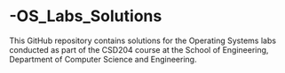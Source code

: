# -OS_Labs_Solutions
This GitHub repository contains solutions for the Operating Systems labs conducted as part of the CSD204 course at the School of Engineering, Department of Computer Science and Engineering. 
